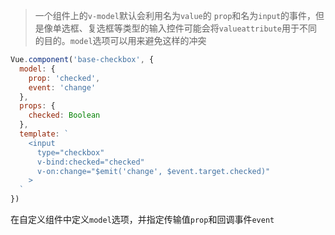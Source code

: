 > 一个组件上的`v-model`默认会利用名为`value`的 `prop`和名为`input`的事件，但是像单选框、复选框等类型的输入控件可能会将`valueattribute`用于不同的目的。`model`选项可以用来避免这样的冲突


```javascript
Vue.component('base-checkbox', {
  model: {
    prop: 'checked',
    event: 'change'
  },
  props: {
    checked: Boolean
  },
  template: `
    <input
      type="checkbox"
      v-bind:checked="checked"
      v-on:change="$emit('change', $event.target.checked)"
    >
  `
})
```

在自定义组件中定义`model`选项，并指定传输值`prop`和回调事件`event`
